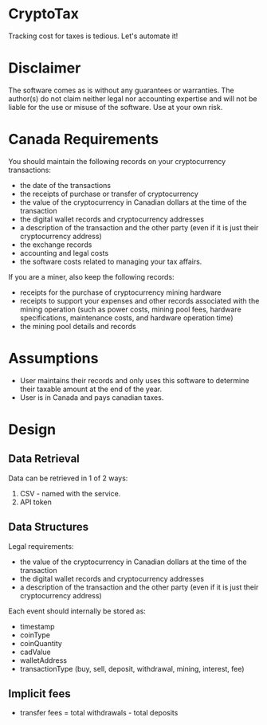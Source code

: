# CryptoTax
Tracking cost for taxes is tedious. Let's automate it!

# Disclaimer
The software comes as is without any guarantees or warranties. The author(s) do not claim neither legal nor accounting expertise and will not be liable for the use or misuse of the software. Use at your own risk.

# Canada Requirements
You should maintain the following records on your cryptocurrency transactions:
- the date of the transactions
- the receipts of purchase or transfer of cryptocurrency
- the value of the cryptocurrency in Canadian dollars at the time of the transaction
- the digital wallet records and cryptocurrency addresses
- a description of the transaction and the other party (even if it is just their cryptocurrency address)
- the exchange records
- accounting and legal costs
- the software costs related to managing your tax affairs.

If you are a miner, also keep the following records:
- receipts for the purchase of cryptocurrency mining hardware
- receipts to support your expenses and other records associated with the mining operation (such as power costs, mining pool fees, hardware specifications, maintenance costs, and hardware operation time)
- the mining pool details and records

# Assumptions
- User maintains their records and only uses this software to determine their taxable amount at the end of the year.
- User is in Canada and pays canadian taxes.

# Design
## Data Retrieval
Data can be retrieved in 1 of 2 ways:
1. CSV - named with the service.
2. API token

## Data Structures
Legal requirements:
- the value of the cryptocurrency in Canadian dollars at the time of the transaction
- the digital wallet records and cryptocurrency addresses
- a description of the transaction and the other party (even if it is just their cryptocurrency address)

Each event should internally be stored as:
- timestamp
- coinType
- coinQuantity
- cadValue
- walletAddress
- transactionType (buy, sell, deposit, withdrawal, mining, interest, fee)

## Implicit fees
- transfer fees = total withdrawals - total deposits
